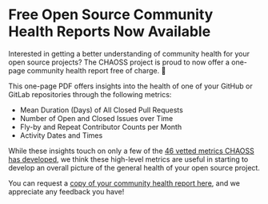 # Free Open Source Community Health Reports Now Available

Interested in getting a better understanding of community health for your open source projects? The CHAOSS project is proud to now offer a one-page community health report free of charge. 🎉

This one-page PDF offers insights into the health of one of your GitHub or GitLab repositories through the following metrics:

- Mean Duration (Days) of All Closed Pull Requests
- Number of Open and Closed Issues over Time
- Fly-by and Repeat Contributor Counts per Month
- Activity Dates and Times

While these insights touch on only a few of the [46 vetted metrics CHAOSS has developed](https://chaoss.community/metrics/), we think these high-level metrics are useful in starting to develop an overall picture of the general health of your open source project. 

You can request a [copy of your community health report here](https://chaoss.community/community-reports/), and we appreciate any feedback you have!
